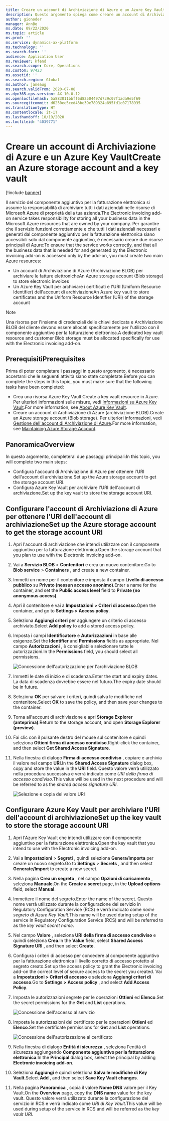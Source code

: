 ```yaml
---
title: Creare un account di Archiviazione di Azure e un Azure Key Vault
description: Questo argomento spiega come creare un account di Archiviazione di Azure e Azure Key Vault.
author: gionoder
manager: AnnBe
ms.date: 09/22/2020
ms.topic: article
ms.prod: ''
ms.service: dynamics-ax-platform
ms.technology: ''
ms.search.form: ''
audience: Application User
ms.reviewer: kfend
ms.search.scope: Core, Operations
ms.custom: 97423
ms.assetid: ''
ms.search.region: Global
ms.author: janeaug
ms.search.validFrom: 2020-07-08
ms.dyn365.ops.version: AX 10.0.12
ms.openlocfilehash: 5a883011bbff6d82504497d739c07f1ada9e5f69
ms.sourcegitcommit: d6250ee5ced43be39e789324a895fd1c07178935
ms.translationtype: HT
ms.contentlocale: it-IT
ms.lasthandoff: 10/19/2020
ms.locfileid: "4039771"
---
```

# <a name="create-an-azure-storage-account-and-a-key-vault"></a><span data-ttu-id="d733d-103">Creare un account di Archiviazione di Azure e un Azure Key Vault</span><span class="sxs-lookup"><span data-stu-id="d733d-103">Create an Azure storage account and a key vault</span></span>

[!include [banner](../includes/banner.md)]



<span data-ttu-id="d733d-104">Il servizio del componente aggiuntivo per la fatturazione elettronica si assume la responsabilità di archiviare tutti i dati aziendali nelle risorse di Microsoft Azure di proprietà della tua azienda.</span><span class="sxs-lookup"><span data-stu-id="d733d-104">The Electronic invoicing add-on service takes responsibility for storing all your business data in the Microsoft Azure resources that are owned by your company.</span></span> <span data-ttu-id="d733d-105">Per garantire che il servizio funzioni correttamente e che tutti i dati aziendali necessari e generati dal componente aggiuntivo per la fatturazione elettronica siano accessibili solo dal componente aggiuntivo, è necessario creare due risorse principali di Azure:</span><span class="sxs-lookup"><span data-stu-id="d733d-105">To ensure that the service works correctly, and that all the business data that is needed for and generated by the Electronic invoicing add-on is accessed only by the add-on, you must create two main Azure resources:</span></span>

- <span data-ttu-id="d733d-106">Un account di Archiviazione di Azure (Archiviazione BLOB) per archiviare le fatture elettroniche</span><span class="sxs-lookup"><span data-stu-id="d733d-106">An Azure storage account (Blob storage) to store electronic invoices</span></span>
- <span data-ttu-id="d733d-107">Un Azure Key Vault per archiviare i certificati e l'URI (Uniform Resource Identifier) dell'account di archiviazione</span><span class="sxs-lookup"><span data-stu-id="d733d-107">An Azure key vault to store certificates and the Uniform Resource Identifier (URI) of the storage account</span></span>

> [!NOTE]
> <span data-ttu-id="d733d-108">Una risorsa per l'insieme di credenziali delle chiavi dedicata e Archiviazione BLOB del cliente devono essere allocati specificamente per l'utilizzo con il componente aggiuntivo per la fatturazione elettronica.</span><span class="sxs-lookup"><span data-stu-id="d733d-108">A dedicated key vault resource and customer Blob storage must be allocated specifically for use with the Electronic invoicing add-on.</span></span>

## <a name="prerequisites"></a><span data-ttu-id="d733d-109">Prerequisiti</span><span class="sxs-lookup"><span data-stu-id="d733d-109">Prerequisites</span></span>

<span data-ttu-id="d733d-110">Prima di poter completare i passaggi in questo argomento, è necessario accertarsi che le seguenti attività siano state completate:</span><span class="sxs-lookup"><span data-stu-id="d733d-110">Before you can complete the steps in this topic, you must make sure that the following tasks have been completed:</span></span>

- <span data-ttu-id="d733d-111">Crea una risorsa Azure Key Vault.</span><span class="sxs-lookup"><span data-stu-id="d733d-111">Create a key vault resource in Azure.</span></span> <span data-ttu-id="d733d-112">Per ulteriori informazioni sulle misure, vedi [Informazioni su Azure Key Vault](https://docs.microsoft.com/azure/key-vault/general/overview).</span><span class="sxs-lookup"><span data-stu-id="d733d-112">For more information, see [About Azure Key Vault](https://docs.microsoft.com/azure/key-vault/general/overview).</span></span>
- <span data-ttu-id="d733d-113">Creare un account di Archiviazione di Azure (archiviazione BLOB).</span><span class="sxs-lookup"><span data-stu-id="d733d-113">Create an Azure storage account (Blob storage).</span></span> <span data-ttu-id="d733d-114">Per ulteriori informazioni, vedi [Gestione dell'account di Archiviazione di Azure](https://docs.microsoft.com/azure/storage/blobs/).</span><span class="sxs-lookup"><span data-stu-id="d733d-114">For more information, see [Maintaining Azure Storage Account](https://docs.microsoft.com/azure/storage/blobs/).</span></span>

## <a name="overview"></a><span data-ttu-id="d733d-115">Panoramica</span><span class="sxs-lookup"><span data-stu-id="d733d-115">Overview</span></span>

<span data-ttu-id="d733d-116">In questo argomento, completerai due passaggi principali:</span><span class="sxs-lookup"><span data-stu-id="d733d-116">In this topic, you will complete two main steps:</span></span>

- <span data-ttu-id="d733d-117">Configura l'account di Archiviazione di Azure per ottenere l'URI dell'account di archiviazione.</span><span class="sxs-lookup"><span data-stu-id="d733d-117">Set up the Azure storage account to get the storage account URI.</span></span>
- <span data-ttu-id="d733d-118">Configura Azure Key Vault per archiviare l'URI dell'account di archiviazione.</span><span class="sxs-lookup"><span data-stu-id="d733d-118">Set up the key vault to store the storage account URI.</span></span>

## <a name="set-up-the-azure-storage-account-to-get-the-storage-account-uri"></a><span data-ttu-id="d733d-119">Configurare l'account di Archiviazione di Azure per ottenere l'URI dell'account di archiviazione</span><span class="sxs-lookup"><span data-stu-id="d733d-119">Set up the Azure storage account to get the storage account URI</span></span>

1. <span data-ttu-id="d733d-120">Apri l'account di archiviazione che intendi utilizzare con il componente aggiuntivo per la fatturazione elettronica.</span><span class="sxs-lookup"><span data-stu-id="d733d-120">Open the storage account that you plan to use with the Electronic invoicing add-on.</span></span>
2. <span data-ttu-id="d733d-121">Vai a **Servizio BLOB** \> **Contenitori** e crea un nuovo contenitore.</span><span class="sxs-lookup"><span data-stu-id="d733d-121">Go to **Blob service** \> **Containers** , and create a new container.</span></span>
3. <span data-ttu-id="d733d-122">Immetti un nome per il contenitore e imposta il campo **Livello di accesso pubblico** su **Privato (nessun accesso anonimo)**.</span><span class="sxs-lookup"><span data-stu-id="d733d-122">Enter a name for the container, and set the **Public access level** field to **Private (no anonymous access)**.</span></span>
4. <span data-ttu-id="d733d-123">Apri il contenitore e vai a **Impostazioni \> Criteri di accesso**.</span><span class="sxs-lookup"><span data-stu-id="d733d-123">Open the container, and go to **Settings \> Access policy**.</span></span>
5. <span data-ttu-id="d733d-124">Seleziona **Aggiungi criteri** per aggiungere un criterio di accesso archiviato.</span><span class="sxs-lookup"><span data-stu-id="d733d-124">Select **Add policy** to add a stored access policy.</span></span>
6. <span data-ttu-id="d733d-125">Imposta i campi **Identificatore** e **Autorizzazioni** in base alle esigenze.</span><span class="sxs-lookup"><span data-stu-id="d733d-125">Set the **Identifier** and **Permissions** fields as appropriate.</span></span> <span data-ttu-id="d733d-126">Nel campo **Autorizzazioni** , è consigliabile selezionare tutte le autorizzazioni.</span><span class="sxs-lookup"><span data-stu-id="d733d-126">In the **Permissions** field, you should select all permissions.</span></span>

    ![Concessione dell'autorizzazione per l'archiviazione BLOB](media/e-Invoicing-services-create-azure-resources-grant-blob-permissions.png)

7. <span data-ttu-id="d733d-128">Immetti le date di inizio e di scadenza.</span><span class="sxs-lookup"><span data-stu-id="d733d-128">Enter the start and expiry dates.</span></span> <span data-ttu-id="d733d-129">La data di scadenza dovrebbe essere nel futuro.</span><span class="sxs-lookup"><span data-stu-id="d733d-129">The expiry date should be in future.</span></span>
8. <span data-ttu-id="d733d-130">Seleziona **OK** per salvare i criteri, quindi salva le modifiche nel contenitore.</span><span class="sxs-lookup"><span data-stu-id="d733d-130">Select **OK** to save the policy, and then save your changes to the container.</span></span>
9. <span data-ttu-id="d733d-131">Torna all'account di archiviazione e apri **Storage Explorer (anteprima)**.</span><span class="sxs-lookup"><span data-stu-id="d733d-131">Return to the storage account, and open **Storage Explorer (preview)**.</span></span>
10. <span data-ttu-id="d733d-132">Fai clic con il pulsante destro del mouse sul contenitore e quindi seleziona **Ottieni firma di accesso condiviso**.</span><span class="sxs-lookup"><span data-stu-id="d733d-132">Right-click the container, and then select **Get Shared Access Signature**.</span></span>
11. <span data-ttu-id="d733d-133">Nella finestra di dialogo **Firma di accesso condiviso** , copiare e archivia il valore nel campo **URI**.</span><span class="sxs-lookup"><span data-stu-id="d733d-133">In the **Shared Access Signature** dialog box, copy and store the value in the **URI** field.</span></span> <span data-ttu-id="d733d-134">Questo valore verrà utilizzato nella procedura successiva e verrà indicato come *URI della firma di accesso condiviso*.</span><span class="sxs-lookup"><span data-stu-id="d733d-134">This value will be used in the next procedure and will be referred to as the *shared access signature URI*.</span></span>

    ![Selezione e copia del valore URI](media/e-Invoicing-services-create-azure-resources-select-and-copy-uri.png)

## <a name="set-up-the-key-vault-to-store-the-storage-account-uri"></a><span data-ttu-id="d733d-136">Configurare Azure Key Vault per archiviare l'URI dell'account di archiviazione</span><span class="sxs-lookup"><span data-stu-id="d733d-136">Set up the key vault to store the storage account URI</span></span>

1. <span data-ttu-id="d733d-137">Apri l'Azure Key Vault che intendi utilizzare con il componente aggiuntivo per la fatturazione elettronica.</span><span class="sxs-lookup"><span data-stu-id="d733d-137">Open the key vault that you intend to use with the Electronic invoicing add-on.</span></span>
2. <span data-ttu-id="d733d-138">Vai a **Impostazioni** \> **Segreti** , quindi seleziona **Genera/Importa** per creare un nuovo segreto.</span><span class="sxs-lookup"><span data-stu-id="d733d-138">Go to **Settings** \> **Secrets** , and then select **Generate/Import** to create a new secret.</span></span>
3. <span data-ttu-id="d733d-139">Nella pagina **Crea un segreto** , nel campo **Opzioni di caricamento** , seleziona **Manuale**.</span><span class="sxs-lookup"><span data-stu-id="d733d-139">On the **Create a secret** page, in the **Upload options** field, select **Manual**.</span></span>
4. <span data-ttu-id="d733d-140">Immettere il nome del segreto.</span><span class="sxs-lookup"><span data-stu-id="d733d-140">Enter the name of the secret.</span></span> <span data-ttu-id="d733d-141">Questo nome verrà utilizzato durante la configurazione del servizio in Regulatory Configuration Service (RCS) e verrà indicato come *nome segreto di Azure Key Vault*.</span><span class="sxs-lookup"><span data-stu-id="d733d-141">This name will be used during setup of the service in Regulatory Configuration Service (RCS) and will be referred to as the *key vault secret name*.</span></span>
5. <span data-ttu-id="d733d-142">Nel campo **Valore** , seleziona **URI della firma di accesso condiviso** e quindi seleziona **Crea**.</span><span class="sxs-lookup"><span data-stu-id="d733d-142">In the **Value** field, select **Shared Access Signature URI** , and then select **Create**.</span></span>
6. <span data-ttu-id="d733d-143">Configura i criteri di accesso per concedere al componente aggiuntivo per la fatturazione elettronica il livello corretto di accesso protetto al segreto creato.</span><span class="sxs-lookup"><span data-stu-id="d733d-143">Set up the access policy to grant the Electronic invoicing add-on the correct level of secure access to the secret you created.</span></span> <span data-ttu-id="d733d-144">Vai a **Impostazioni \> Criteri di accesso** e seleziona **Aggiungi criteri di accesso**.</span><span class="sxs-lookup"><span data-stu-id="d733d-144">Go to **Settings \> Access policy** , and select **Add Access Policy**.</span></span>
7. <span data-ttu-id="d733d-145">Imposta le autorizzazioni segrete per le operazioni **Ottieni** ed **Elenco**.</span><span class="sxs-lookup"><span data-stu-id="d733d-145">Set the secret permissions for the **Get** and **List** operations.</span></span>

    ![Concessione dell'accesso al servizio](media/e-Invoicing-services-create-azure-resources-grant-service-access.png)

8. <span data-ttu-id="d733d-147">Imposta le autorizzazioni del certificato per le operazioni **Ottieni** ed **Elenco**.</span><span class="sxs-lookup"><span data-stu-id="d733d-147">Set the certificate permissions for **Get** and **List** operations.</span></span>

    ![Concessione dell'autorizzazione al certificato](media/e-Invoicing-services-create-azure-resources-grant-certificate-permission.png)

9. <span data-ttu-id="d733d-149">Nella finestra di dialogo **Entità di sicurezza** , seleziona l'entità di sicurezza aggiungendo **Componente aggiuntivo per la fatturazione elettronica**.</span><span class="sxs-lookup"><span data-stu-id="d733d-149">In the **Principal** dialog box, select the principal by adding **Electronic invoicing add-on**.</span></span>
10. <span data-ttu-id="d733d-150">Seleziona **Aggiungi** e quindi seleziona **Salva le modifiche di Key Vault**.</span><span class="sxs-lookup"><span data-stu-id="d733d-150">Select **Add** , and then select **Save Key Vault changes**.</span></span>
11. <span data-ttu-id="d733d-151">Nella pagina **Panoramica** , copia il valore **Nome DNS** valore per il Key Vault.</span><span class="sxs-lookup"><span data-stu-id="d733d-151">On the **Overview** page, copy the **DNS name** value for the key vault.</span></span> <span data-ttu-id="d733d-152">Questo valore verrà utilizzato durante la configurazione del servizio in RCS e verrà indicato come *URI di Key Vault*.</span><span class="sxs-lookup"><span data-stu-id="d733d-152">This value will be used during setup of the service in RCS and will be referred as the *key vault URI*.</span></span>
